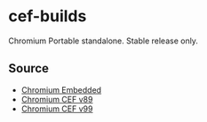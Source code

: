 # cef-builds
Chromium Portable standalone. Stable release only.

## Source
- [Chromium Embedded](https://cef-builds.spotifycdn.com/index.html)
- [Chromium CEF v89](https://cef-builds.spotifycdn.com/index.html#windows64:89)
- [Chromium CEF v99](https://cef-builds.spotifycdn.com/index.html#windows64:99)
